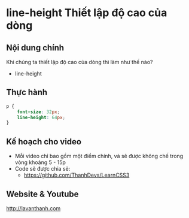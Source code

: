 line-height Thiết lập độ cao của dòng
=====================================

## Nội dung chính

Khi chúng ta thiết lập độ cao của dòng thì làm như thế nào? 

* line-height

## Thực hành

~~~css
p {
    font-size: 32px;
    line-height: 64px;
}
~~~

## Kế hoạch cho video
* Mỗi video chỉ bao gồm một điểm chính, và sẽ được không chế trong vòng khoảng 5 - 15p 
* Code sẽ được chia sẻ:
  - https://github.com/ThanhDevs/LearnCSS3

## Website & Youtube 

http://lavanthanh.com
